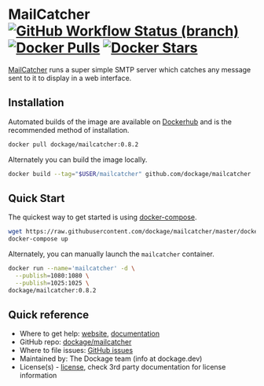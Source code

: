 # MailCatcher [![GitHub Workflow Status (branch)](https://img.shields.io/github/workflow/status/dockage/mailcatcher/CI/master)](https://github.com/dockage/mailcatcher/actions/workflows/ci.yaml) [![Docker Pulls](https://badgen.net/docker/pulls/dockage/mailcatcher?icon=docker&label=pulls)](https://hub.docker.com/r/dockage/mailcatcher/) [![Docker Stars](https://badgen.net/docker/stars/dockage/mailcatcher?icon=docker&label=stars)](https://hub.docker.com/r/dockage/mailcatcher/)
[MailCatcher](https://mailcatcher.me) runs a super simple SMTP server which catches any message sent to it to display in a web interface.



## Installation
Automated builds of the image are available on [Dockerhub](https://hub.docker.com/r/dockage/mailcatcher) and is the recommended method of installation.

```bash
docker pull dockage/mailcatcher:0.8.2
```

Alternately you can build the image locally.

```bash
docker build --tag="$USER/mailcatcher" github.com/dockage/mailcatcher
```


## Quick Start

The quickest way to get started is using [docker-compose](https://docs.docker.com/compose/).

```bash
wget https://raw.githubusercontent.com/dockage/mailcatcher/master/docker-compose.yml
docker-compose up
```

Alternately, you can manually launch the `mailcatcher` container.

```bash
docker run --name='mailcatcher' -d \
  --publish=1080:1080 \
  --publish=1025:1025 \
dockage/mailcatcher:0.8.2
```

## Quick reference
* Where to get help: [website](https://dockage.dev/), [documentation](https://dockage.dev/docs/)
* GitHub repo: [dockage/mailcatcher](https://github.com/dockage/mailcatcher)
* Where to file issues: [GitHub issues](https://github.com/dockage/mailcatcher/issues)
* Maintained by: The Dockage team (info at dockage.dev)
* License(s) - [license](https://github.com/dockage/mailcatcher/blob/main/LICENSE), check 3rd party documentation for license information